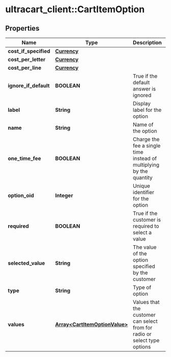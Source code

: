 # ultracart_client::CartItemOption

## Properties
Name | Type | Description | Notes
------------ | ------------- | ------------- | -------------
**cost_if_specified** | [**Currency**](Currency.md) |  | [optional] 
**cost_per_letter** | [**Currency**](Currency.md) |  | [optional] 
**cost_per_line** | [**Currency**](Currency.md) |  | [optional] 
**ignore_if_default** | **BOOLEAN** | True if the default answer is ignored | [optional] 
**label** | **String** | Display label for the option | [optional] 
**name** | **String** | Name of the option | [optional] 
**one_time_fee** | **BOOLEAN** | Charge the fee a single time instead of multiplying by the quantity | [optional] 
**option_oid** | **Integer** | Unique identifier for the option | [optional] 
**required** | **BOOLEAN** | True if the customer is required to select a value | [optional] 
**selected_value** | **String** | The value of the option specified by the customer | [optional] 
**type** | **String** | Type of option | [optional] 
**values** | [**Array&lt;CartItemOptionValue&gt;**](CartItemOptionValue.md) | Values that the customer can select from for radio or select type options | [optional] 


